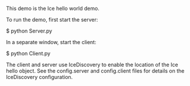 This demo is the Ice hello world demo.

To run the demo, first start the server:

$ python Server.py

In a separate window, start the client:

$ python Client.py

The client and server use IceDiscovery to enable the location of the
Ice hello object. See the config.server and config.client files for
details on the IceDiscovery configuration.